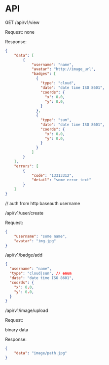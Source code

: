 # API

GET /api/v1/view

Request: none

Response:
```json
{
    "data": [
        {
            "username": "name",
            "avatar": "http://image_url",
            "badges": [
              {
                "type": "cloud",
                "date": "date time ISO 8601",
                "coords": {
                  "x": 0.0,
                  "y": 0.0,
                }
              },
              {
                "type": "sun",
                "date": "date time ISO 8601",
                "coords": {
                  "x": 0.0,
                  "y": 0.0,
                }
              }
            ]
        }
    ],
    "errors": [
        {
            "code": "13313312",
            "detail": "some error text"
        }
    ]
}
```


// auth from http baseauth username


/api/v1/user/create

Request:

```json
{
    "username": "some name",
    "avatar": "img.jpg"
}

```

/api/v1/badge/add 
```json
{
  "username": "name",
  "type": "cloud|sun", // enum
  "date": "date time ISO 8601",
  "coords": {
    "x": 0.0,
    "y": 0.0,
  }
}

```

/api/v1/image/upload

Request:

binary data

Response:
```json
{
    "data": "image/path.jpg"
}
```